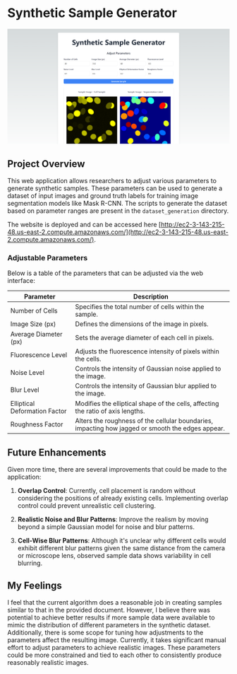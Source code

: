 # Synthetic Sample Generator

![Landing Page](readme_images/landing-page.png)

## Project Overview

This web application allows researchers to adjust various parameters to generate synthetic samples. These parameters can be used to generate a dataset of input images and ground truth labels for training image segmentation models like Mask R-CNN. The scripts to generate the dataset based on parameter ranges are present in the `dataset_generation` directory.

The website is deployed and can be accessed here [http://ec2-3-143-215-48.us-east-2.compute.amazonaws.com/](http://ec2-3-143-215-48.us-east-2.compute.amazonaws.com/).

### Adjustable Parameters

Below is a table of the parameters that can be adjusted via the web interface:

| Parameter                     | Description                                                                                       |
| ----------------------------- | ------------------------------------------------------------------------------------------------- |
| Number of Cells               | Specifies the total number of cells within the sample.                                            |
| Image Size (px)               | Defines the dimensions of the image in pixels.                                                    |
| Average Diameter (px)         | Sets the average diameter of each cell in pixels.                                                 |
| Fluorescence Level            | Adjusts the fluorescence intensity of pixels within the cells.                                    |
| Noise Level                   | Controls the intensity of Gaussian noise applied to the image.                                    |
| Blur Level                    | Controls the intensity of Gaussian blur applied to the image.                                     |
| Elliptical Deformation Factor | Modifies the elliptical shape of the cells, affecting the ratio of axis lengths.                  |
| Roughness Factor              | Alters the roughness of the cellular boundaries, impacting how jagged or smooth the edges appear. |

## Future Enhancements

Given more time, there are several improvements that could be made to the application:

1. **Overlap Control**: Currently, cell placement is random without considering the positions of already existing cells. Implementing overlap control could prevent unrealistic cell clustering.
2. **Realistic Noise and Blur Patterns**: Improve the realism by moving beyond a simple Gaussian model for noise and blur patterns.

3. **Cell-Wise Blur Patterns**: Although it's unclear why different cells would exhibit different blur patterns given the same distance from the camera or microscope lens, observed sample data shows variability in cell blurring.

## My Feelings

I feel that the current algorithm does a reasonable job in creating samples similar to that in the provided document. However, I believe there was potential to achieve better results if more sample data were available to mimic the distribution of different parameters in the synthetic dataset. Additionally, there is some scope for tuning how adjustments to the parameters affect the resulting image. Currently, it takes significant manual effort to adjust parameters to achieve realistic images. These parameters could be more constrained and tied to each other to consistently produce reasonably realistic images.
